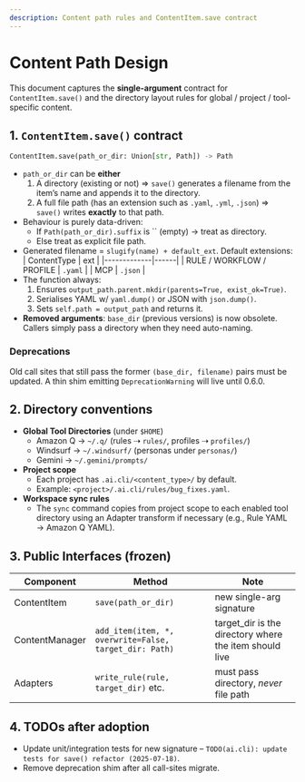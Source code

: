 ```yaml
---
description: Content path rules and ContentItem.save contract
---
```


# Content Path Design

This document captures the **single-argument** contract for `ContentItem.save()` and the directory layout rules for global / project / tool-specific content.

## 1. `ContentItem.save()` contract
```python
ContentItem.save(path_or_dir: Union[str, Path]) -> Path
```

* `path_or_dir` can be **either**
  1. A directory (existing or not) ⇒ `save()` generates a filename from the item’s name and appends it to the directory.
  2. A full file path (has an extension such as `.yaml`, `.yml`, `.json`) ⇒ `save()` writes **exactly** to that path.
* Behaviour is purely data-driven:
  * If `Path(path_or_dir).suffix` is `` (empty)  → treat as directory.
  * Else treat as explicit file path.
* Generated filename = `slugify(name) + default_ext`.  Default extensions:
  | ContentType | ext |
  |-------------|------|
  | RULE / WORKFLOW / PROFILE | `.yaml` |
  | MCP | `.json` |
* The function always:
  1. Ensures `output_path.parent.mkdir(parents=True, exist_ok=True)`.
  2. Serialises YAML w/ `yaml.dump()` or JSON with `json.dump()`.
  3. Sets `self.path = output_path` and returns it.
* **Removed arguments**: `base_dir` (previous versions) is now obsolete.  Callers simply pass a directory when they need auto-naming.

### Deprecations
Old call sites that still pass the former `(base_dir, filename)` pairs must be updated.  A thin shim emitting `DeprecationWarning` will live until 0.6.0.

## 2. Directory conventions
* **Global Tool Directories**  (under `$HOME`)
  * Amazon Q   → `~/.q/` (rules ⇢ `rules/`, profiles ⇢ `profiles/`)
  * Windsurf     → `~/.windsurf/` (personas under `personas/`)
  * Gemini       → `~/.gemini/prompts/`
* **Project scope**
  * Each project has `.ai.cli/<content_type>/` by default.
  * Example: `<project>/.ai.cli/rules/bug_fixes.yaml`.
* **Workspace sync rules**
  * The `sync` command copies from project scope to each enabled tool directory using an Adapter transform if necessary (e.g., Rule YAML → Amazon Q YAML).

## 3. Public Interfaces (frozen)
| Component | Method | Note |
|-----------|--------|------|
| ContentItem | `save(path_or_dir)` | new single-arg signature |
| ContentManager | `add_item(item, *, overwrite=False, target_dir: Path)` | target_dir is the directory where the item should live |
| Adapters | `write_rule(rule, target_dir)` etc. | must pass directory, *never* file path |

## 4. TODOs after adoption
* Update unit/integration tests for new signature – `TODO(ai.cli): update tests for save() refactor (2025-07-18)`.
* Remove deprecation shim after all call-sites migrate.
